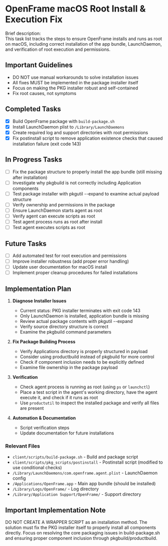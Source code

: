 # OpenFrame macOS Root Install & Execution Fix

Brief description:  
This task list tracks the steps to ensure OpenFrame installs and runs as root on macOS, including correct installation of the app bundle, LaunchDaemon, and verification of root execution and permissions.

## Important Guidelines
- DO NOT use manual workarounds to solve installation issues
- All fixes MUST be implemented in the package installer itself
- Focus on making the PKG installer robust and self-contained
- Fix root causes, not symptoms

## Completed Tasks

- [x] Build OpenFrame package with `build-package.sh`
- [x] Install LaunchDaemon plist to `/Library/LaunchDaemons`
- [x] Create required log and support directories with root permissions
- [x] Fix postinstall script to remove application existence checks that caused installation failure (exit code 143)

## In Progress Tasks

- [ ] Fix the package structure to properly install the app bundle (still missing after installation)
- [ ] Investigate why pkgbuild is not correctly including Application components
- [ ] Test package installer with pkgutil --expand to examine actual payload structure
- [ ] Verify ownership and permissions in the package
- [ ] Ensure LaunchDaemon starts agent as root
- [ ] Verify agent can execute scripts as root
- [ ] Test agent process runs as root after install
- [ ] Test agent executes scripts as root

## Future Tasks

- [ ] Add automated test for root execution and permissions
- [ ] Improve installer robustness (add proper error handling)
- [ ] Update user documentation for macOS install
- [ ] Implement proper cleanup procedures for failed installations

## Implementation Plan

1. **Diagnose Installer Issues**
   - Current status: PKG installer terminates with exit code 143
   - Only LaunchDaemon is installed, application bundle is missing
   - Review actual package contents with pkgutil --expand
   - Verify source directory structure is correct
   - Examine the pkgbuild command parameters

2. **Fix Package Building Process**
   - Verify Applications directory is properly structured in payload
   - Consider using productbuild instead of pkgbuild for more control
   - Check if component inclusion needs to be explicitly defined
   - Examine file ownership in the package payload

3. **Verification**
   - Check agent process is running as root (using `ps` or `launchctl`)
   - Place a test script in the agent's working directory, have the agent execute it, and check if it runs as root
   - Use `productutil` to inspect the installed package and verify all files are present

4. **Automation & Documentation**
   - Script verification steps
   - Update documentation for future installations

### Relevant Files

- `client/scripts/build-package.sh` - Build and package script
- `client/scripts/pkg_scripts/postinstall` - Postinstall script (modified to use conditional checks)
- `/Library/LaunchDaemons/com.openframe.agent.plist` - LaunchDaemon config
- `/Applications/OpenFrame.app` - Main app bundle (should be installed)
- `/Library/Logs/OpenFrame/` - Log directory
- `/Library/Application Support/OpenFrame/` - Support directory 

## Important Implementation Note
DO NOT CREATE A WRAPPER SCRIPT as an installation method. The solution must fix the PKG installer itself to properly install all components directly. Focus on resolving the core packaging issues in build-package.sh and ensuring proper component inclusion through pkgbuild/productbuild. 
